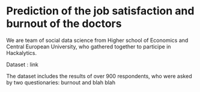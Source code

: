 # Prediction of the job satisfaction and burnout of the doctors

We are team of social data science from Higher school of Economics and Central European University, who gathered together to participe in Hackalytics. 

Dataset : link

The dataset includes the results of over 900 respondents, who were asked by two questionaries: burnout and blah blah  
